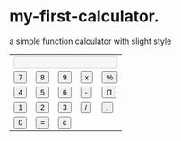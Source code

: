 # my-first-calculator.
a simple function calculator with slight style
<body>
    <div class='card'>
        <form name='calculator'>
  <table>
     <tr>
               <td colspan="5">
                  <input type="text"class='output-display' name="display" id="display" disabled>
               </td>
            </tr>
    <tr>
      <td><input type='button'name='seven'value='7'
     onclick="calculator.display.value += '7'">
      </td>
      <td><input type='button'name='eight'value='8'
                 onclick="calculator.display.value += '8'"></td> 
      <td><input type='button'name='nine'value='9'
                 onclick="calculator.display.value += '9'"></td>
      <td><input type='button'class='operator'=name='multiplication'value='x'
                 onclick="calculator.display.value += '*'"
                 ></td>
      <td><input type='button'class='operator'name='remainder'value='%'
                 onclick="calculator.display.value += '%'"></td>
    </tr>
   <td><input type='button'name='four'value='4'
       onclick="calculator.display.value += '4'" ></td>
   <td><input type='button'name='five'value='5' 
          onclick="calculator.display.value += '5'"></td>
           <td><input type='button'name='six'value='6'
                 onclick="calculator.display.value += '6'"></td>
   <td><input type='button'class='operator'name='subtraction'value='-'
         onclick="calculator.display.value += '-'">
   </td>
    <td><input type='button'name='pi'value="&Pi;"
               onclick="calculator.display.value = '3.14'"></td>
    
 <tr>
    <td><input type="button" name="one" value="1"
            onclick="calculator.display.value += '1'"></td>
    <td><input type='button'name='two'value='2' 
              onclick="calculator.display.value += '2'"></td>
   <td><input type='button'name='three'value='3'
              onclick="calculator.display.value += '3'"></td>
   <td><input type='button'class='operator'name='division'value='/'
               onclick="calculator.display.value += '/'">
      <td><input type='button'name='decimal'value='.'
                 onclick="calculator.display.value += '.'"
                 </td>
    </tr>
    <tr>  
      <td><input type='button'name='zero'value='0'
                 onclick="calculator.display.value +='0'"
                 ></td>
       <td><input type='button'class='operator'name='doit'value='='
                  onclick="calculator.display.value = eval(calculator.display.value)"
                 ></td> 
      <td><input type='button'id='clear'name='clear'value='c'
                 onclick="calculator.display.value = ''"></td>
  

